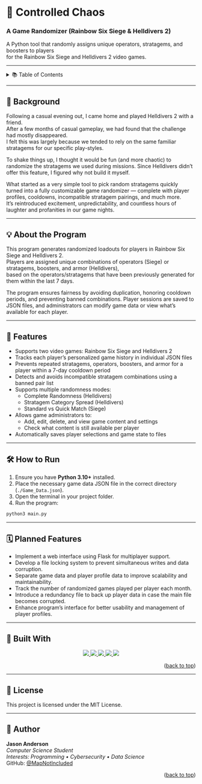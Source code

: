 # 🎲 Controlled Chaos
### A Game Randomizer (Rainbow Six Siege & Helldivers 2)

A Python tool that randomly assigns unique operators, stratagems, and boosters to players  
for the Rainbow Six Siege and Helldivers 2 video games.

---

<details>
  <summary>📚 Table of Contents</summary>
  <ol>
    <li><a href="#background">📖 Background</a></li>
    <li><a href="#about-the-program">💡 About the Program</a></li>
    <li><a href="#features">🚀 Features</a></li>
    <li><a href="#how-to-run">🛠️ How to Run</a></li>
    <li><a href="#planned-features">🗓️ Planned Features</a></li>
    <li><a href="#built-with">🧪 Built With</a></li>
    <li><a href="#license">📜 License</a></li>
    <li><a href="#author">👤 Author</a></li>
  </ol>
</details>

---

## 📖 Background

Following a casual evening out, I came home and played Helldivers 2 with a friend.  
After a few months of casual gameplay, we had found that the challenge had mostly disappeared.  
I felt this was largely because we tended to rely on the same familiar stratagems for our specific play-styles.

To shake things up, I thought it would be fun (and more chaotic) to randomize the stratagems we used during missions. Since Helldivers didn’t offer this feature, I figured why not build it myself.

What started as a very simple tool to pick random stratagems quickly turned into a fully customizable game randomizer — complete with player profiles, cooldowns, incompatible stratagem pairings, and much more.  
It’s reintroduced excitement, unpredictability, and countless hours of laughter and profanities in our game nights.

---

## 💡 About the Program

This program generates randomized loadouts for players in Rainbow Six Siege and Helldivers 2.  
Players are assigned unique combinations of operators (Siege) or stratagems, boosters, and armor (Helldivers),  
based on the operators/stratagems that have been previously generated for them within the last 7 days.

The program ensures fairness by avoiding duplication, honoring cooldown periods, and preventing banned combinations. Player sessions are saved to JSON files, and administrators can modify game data or view what’s available for each player.

---

## 🚀 Features

- Supports two video games: Rainbow Six Siege and Helldivers 2
- Tracks each player’s personalized game history in individual JSON files
- Prevents repeated stratagems, operators, boosters, and armor for a player within a 7-day cooldown period
- Detects and avoids incompatible stratagem combinations using a banned pair list
- Supports multiple randomness modes:
  - Complete Randomness (Helldivers)
  - Stratagem Category Spread (Helldivers)
  - Standard vs Quick Match (Siege)
- Allows game administrators to:
  - Add, edit, delete, and view game content and settings
  - Check what content is still available per player
- Automatically saves player selections and game state to files

---

## 🛠️ How to Run

1. Ensure you have **Python 3.10+** installed.
2. Place the necessary game data JSON file in the correct directory (`./Game_Data.json`).
3. Open the terminal in your project folder.
4. Run the program:

```bash
python3 main.py
```

---

## 🗓️ Planned Features

- Implement a web interface using Flask for multiplayer support.
- Develop a file locking system to prevent simultaneous writes and data corruption.
- Separate game data and player profile data to improve scalability and maintainability.
- Track the number of randomized games played per player each month.
- Introduce a redundancy file to back up player data in case the main file becomes corrupted.
- Enhance program’s interface for better usability and management of player profiles.

---

## 🔧 Built With

<p align="center">
  <a href="https://www.python.org">
    <img src="https://img.shields.io/badge/Python-3.11-blue?style=for-the-badge&logo=python&logoColor=white">
  </a>
  <a href="https://www.json.org">
    <img src="https://img.shields.io/badge/Data-JSON-blueviolet?style=for-the-badge&logo=json&logoColor=white">
  </a>
  <a href="https://git-scm.com">
    <img src="https://img.shields.io/badge/Version%20Control-Git%20%26%20GitHub-orange?style=for-the-badge&logo=git&logoColor=white">
  </a>
  <a href="https://www.jetbrains.com/pycharm/">
    <img src="https://img.shields.io/badge/IDE-PyCharm-green?style=for-the-badge&logo=pycharm&logoColor=white">
  </a>
  <a href="https://www.microsoft.com/en-us/windows">
    <img src="https://img.shields.io/badge/Platform-Windows-darkred?style=for-the-badge&logo=windows&logoColor=white">
  </a>
</p>

<p align="right">(<a href="#top">back to top</a>)</p>

---

## 📜 License
This project is licensed under the MIT License.

---
## 👤 Author

**Jason Anderson**  
_Computer Science Student_  
_Interests: Programming • Cybersecurity • Data Science_  
GitHub: [@MapNotIncluded](https://github.com/MapNotIncluded)

<p align="right">(<a href="#top">back to top</a>)</p>
